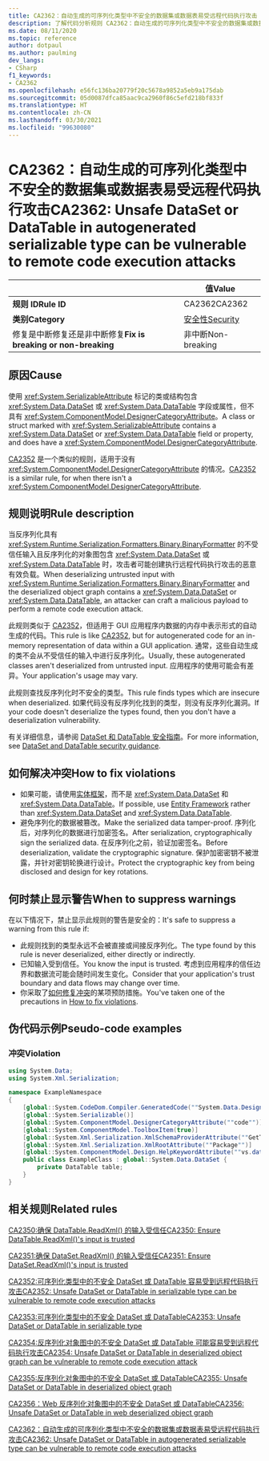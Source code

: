 ```yaml
---
title: CA2362：自动生成的可序列化类型中不安全的数据集或数据表易受远程代码执行攻击（代码分析）
description: 了解代码分析规则 CA2362：自动生成的可序列化类型中不安全的数据集或数据表易受远程代码执行攻击
ms.date: 08/11/2020
ms.topic: reference
author: dotpaul
ms.author: paulming
dev_langs:
- CSharp
f1_keywords:
- CA2362
ms.openlocfilehash: e56fc136ba20779f20c5678a9852a5eb9a175dab
ms.sourcegitcommit: 05d0087dfca85aac9ca2960f86c5efd218bf833f
ms.translationtype: HT
ms.contentlocale: zh-CN
ms.lasthandoff: 03/30/2021
ms.locfileid: "99630080"
---
```

# <a name="ca2362-unsafe-dataset-or-datatable-in-autogenerated-serializable-type-can-be-vulnerable-to-remote-code-execution-attacks"></a><span data-ttu-id="24171-103">CA2362：自动生成的可序列化类型中不安全的数据集或数据表易受远程代码执行攻击</span><span class="sxs-lookup"><span data-stu-id="24171-103">CA2362: Unsafe DataSet or DataTable in autogenerated serializable type can be vulnerable to remote code execution attacks</span></span>

| | <span data-ttu-id="24171-104">值</span><span class="sxs-lookup"><span data-stu-id="24171-104">Value</span></span> |
|-|-|
| <span data-ttu-id="24171-105">**规则 ID**</span><span class="sxs-lookup"><span data-stu-id="24171-105">**Rule ID**</span></span> |<span data-ttu-id="24171-106">CA2362</span><span class="sxs-lookup"><span data-stu-id="24171-106">CA2362</span></span>|
| <span data-ttu-id="24171-107">**类别**</span><span class="sxs-lookup"><span data-stu-id="24171-107">**Category**</span></span> |[<span data-ttu-id="24171-108">安全性</span><span class="sxs-lookup"><span data-stu-id="24171-108">Security</span></span>](security-warnings.md)|
| <span data-ttu-id="24171-109">修复是中断修复还是非中断修复</span><span class="sxs-lookup"><span data-stu-id="24171-109">**Fix is breaking or non-breaking**</span></span> |<span data-ttu-id="24171-110">非中断</span><span class="sxs-lookup"><span data-stu-id="24171-110">Non-breaking</span></span>|

## <a name="cause"></a><span data-ttu-id="24171-111">原因</span><span class="sxs-lookup"><span data-stu-id="24171-111">Cause</span></span>

<span data-ttu-id="24171-112">使用 <xref:System.SerializableAttribute> 标记的类或结构包含 <xref:System.Data.DataSet> 或 <xref:System.Data.DataTable> 字段或属性，但不具有 <xref:System.ComponentModel.DesignerCategoryAttribute>。</span><span class="sxs-lookup"><span data-stu-id="24171-112">A class or struct marked with <xref:System.SerializableAttribute> contains a <xref:System.Data.DataSet> or <xref:System.Data.DataTable> field or property, and does have a <xref:System.ComponentModel.DesignerCategoryAttribute>.</span></span>

<span data-ttu-id="24171-113">[CA2352](ca2352.md) 是一个类似的规则，适用于没有 <xref:System.ComponentModel.DesignerCategoryAttribute> 的情况。</span><span class="sxs-lookup"><span data-stu-id="24171-113">[CA2352](ca2352.md) is a similar rule, for when there isn't a <xref:System.ComponentModel.DesignerCategoryAttribute>.</span></span>

## <a name="rule-description"></a><span data-ttu-id="24171-114">规则说明</span><span class="sxs-lookup"><span data-stu-id="24171-114">Rule description</span></span>

<span data-ttu-id="24171-115">当反序列化具有 <xref:System.Runtime.Serialization.Formatters.Binary.BinaryFormatter> 的不受信任输入且反序列化的对象图包含 <xref:System.Data.DataSet> 或 <xref:System.Data.DataTable> 时，攻击者可能创建执行远程代码执行攻击的恶意有效负载。</span><span class="sxs-lookup"><span data-stu-id="24171-115">When deserializing untrusted input with <xref:System.Runtime.Serialization.Formatters.Binary.BinaryFormatter> and the deserialized object graph contains a <xref:System.Data.DataSet> or <xref:System.Data.DataTable>, an attacker can craft a malicious payload to perform a remote code execution attack.</span></span>

<span data-ttu-id="24171-116">此规则类似于 [CA2352](ca2352.md)，但适用于 GUI 应用程序内数据的内存中表示形式的自动生成的代码。</span><span class="sxs-lookup"><span data-stu-id="24171-116">This rule is like [CA2352](ca2352.md), but for autogenerated code for an in-memory representation of data within a GUI application.</span></span> <span data-ttu-id="24171-117">通常，这些自动生成的类不会从不受信任的输入中进行反序列化。</span><span class="sxs-lookup"><span data-stu-id="24171-117">Usually, these autogenerated classes aren't deserialized from untrusted input.</span></span> <span data-ttu-id="24171-118">应用程序的使用可能会有差异。</span><span class="sxs-lookup"><span data-stu-id="24171-118">Your application's usage may vary.</span></span>

<span data-ttu-id="24171-119">此规则查找反序列化时不安全的类型。</span><span class="sxs-lookup"><span data-stu-id="24171-119">This rule finds types which are insecure when deserialized.</span></span> <span data-ttu-id="24171-120">如果代码没有反序列化找到的类型，则没有反序列化漏洞。</span><span class="sxs-lookup"><span data-stu-id="24171-120">If your code doesn't deserialize the types found, then you don't have a deserialization vulnerability.</span></span>

<span data-ttu-id="24171-121">有关详细信息，请参阅 [DataSet 和 DataTable 安全指南](../../../framework/data/adonet/dataset-datatable-dataview/security-guidance.md)。</span><span class="sxs-lookup"><span data-stu-id="24171-121">For more information, see [DataSet and DataTable security guidance](../../../framework/data/adonet/dataset-datatable-dataview/security-guidance.md).</span></span>

## <a name="how-to-fix-violations"></a><span data-ttu-id="24171-122">如何解决冲突</span><span class="sxs-lookup"><span data-stu-id="24171-122">How to fix violations</span></span>

- <span data-ttu-id="24171-123">如果可能，请使用[实体框架](/ef/)，而不是 <xref:System.Data.DataSet> 和 <xref:System.Data.DataTable>。</span><span class="sxs-lookup"><span data-stu-id="24171-123">If possible, use [Entity Framework](/ef/) rather than <xref:System.Data.DataSet> and <xref:System.Data.DataTable>.</span></span>
- <span data-ttu-id="24171-124">避免序列化的数据被篡改。</span><span class="sxs-lookup"><span data-stu-id="24171-124">Make the serialized data tamper-proof.</span></span> <span data-ttu-id="24171-125">序列化后，对序列化的数据进行加密签名。</span><span class="sxs-lookup"><span data-stu-id="24171-125">After serialization, cryptographically sign the serialized data.</span></span> <span data-ttu-id="24171-126">在反序列化之前，验证加密签名。</span><span class="sxs-lookup"><span data-stu-id="24171-126">Before deserialization, validate the cryptographic signature.</span></span> <span data-ttu-id="24171-127">保护加密密钥不被泄露，并针对密钥轮换进行设计。</span><span class="sxs-lookup"><span data-stu-id="24171-127">Protect the cryptographic key from being disclosed and design for key rotations.</span></span>

## <a name="when-to-suppress-warnings"></a><span data-ttu-id="24171-128">何时禁止显示警告</span><span class="sxs-lookup"><span data-stu-id="24171-128">When to suppress warnings</span></span>

<span data-ttu-id="24171-129">在以下情况下，禁止显示此规则的警告是安全的：</span><span class="sxs-lookup"><span data-stu-id="24171-129">It's safe to suppress a warning from this rule if:</span></span>

- <span data-ttu-id="24171-130">此规则找到的类型永远不会被直接或间接反序列化。</span><span class="sxs-lookup"><span data-stu-id="24171-130">The type found by this rule is never deserialized, either directly or indirectly.</span></span>
- <span data-ttu-id="24171-131">已知输入受到信任。</span><span class="sxs-lookup"><span data-stu-id="24171-131">You know the input is trusted.</span></span> <span data-ttu-id="24171-132">考虑到应用程序的信任边界和数据流可能会随时间发生变化。</span><span class="sxs-lookup"><span data-stu-id="24171-132">Consider that your application's trust boundary and data flows may change over time.</span></span>
- <span data-ttu-id="24171-133">你采取了[如何修复冲突](#how-to-fix-violations)的某项预防措施。</span><span class="sxs-lookup"><span data-stu-id="24171-133">You've taken one of the precautions in [How to fix violations](#how-to-fix-violations).</span></span>

## <a name="pseudo-code-examples"></a><span data-ttu-id="24171-134">伪代码示例</span><span class="sxs-lookup"><span data-stu-id="24171-134">Pseudo-code examples</span></span>

### <a name="violation"></a><span data-ttu-id="24171-135">冲突</span><span class="sxs-lookup"><span data-stu-id="24171-135">Violation</span></span>

```csharp
using System.Data;
using System.Xml.Serialization;

namespace ExampleNamespace
{
    [global::System.CodeDom.Compiler.GeneratedCode(""System.Data.Design.TypedDataSetGenerator"", ""2.0.0.0"")]
    [global::System.Serializable()]
    [global::System.ComponentModel.DesignerCategoryAttribute(""code"")]
    [global::System.ComponentModel.ToolboxItem(true)]
    [global::System.Xml.Serialization.XmlSchemaProviderAttribute(""GetTypedDataSetSchema"")]
    [global::System.Xml.Serialization.XmlRootAttribute(""Package"")]
    [global::System.ComponentModel.Design.HelpKeywordAttribute(""vs.data.DataSet"")]
    public class ExampleClass : global::System.Data.DataSet {
        private DataTable table;
    }
}
```

## <a name="related-rules"></a><span data-ttu-id="24171-136">相关规则</span><span class="sxs-lookup"><span data-stu-id="24171-136">Related rules</span></span>

[<span data-ttu-id="24171-137">CA2350:确保 DataTable.ReadXml() 的输入受信任</span><span class="sxs-lookup"><span data-stu-id="24171-137">CA2350: Ensure DataTable.ReadXml()'s input is trusted</span></span>](ca2350.md)

[<span data-ttu-id="24171-138">CA2351:确保 DataSet.ReadXml() 的输入受信任</span><span class="sxs-lookup"><span data-stu-id="24171-138">CA2351: Ensure DataSet.ReadXml()'s input is trusted</span></span>](ca2351.md)

[<span data-ttu-id="24171-139">CA2352:可序列化类型中的不安全 DataSet 或 DataTable 容易受到远程代码执行攻击</span><span class="sxs-lookup"><span data-stu-id="24171-139">CA2352: Unsafe DataSet or DataTable in serializable type can be vulnerable to remote code execution attacks</span></span>](ca2352.md)

[<span data-ttu-id="24171-140">CA2353:可序列化类型中的不安全 DataSet 或 DataTable</span><span class="sxs-lookup"><span data-stu-id="24171-140">CA2353: Unsafe DataSet or DataTable in serializable type</span></span>](ca2353.md)

[<span data-ttu-id="24171-141">CA2354:反序列化对象图中的不安全 DataSet 或 DataTable 可能容易受到远程代码执行攻击</span><span class="sxs-lookup"><span data-stu-id="24171-141">CA2354: Unsafe DataSet or DataTable in deserialized object graph can be vulnerable to remote code execution attack</span></span>](ca2354.md)

[<span data-ttu-id="24171-142">CA2355:反序列化对象图中的不安全 DataSet 或 DataTable</span><span class="sxs-lookup"><span data-stu-id="24171-142">CA2355: Unsafe DataSet or DataTable in deserialized object graph</span></span>](ca2355.md)

[<span data-ttu-id="24171-143">CA2356：Web 反序列化对象图中的不安全 DataSet 或 DataTable</span><span class="sxs-lookup"><span data-stu-id="24171-143">CA2356: Unsafe DataSet or DataTable in web deserialized object graph</span></span>](ca2356.md)

[<span data-ttu-id="24171-144">CA2362：自动生成的可序列化类型中不安全的数据集或数据表易受远程代码执行攻击</span><span class="sxs-lookup"><span data-stu-id="24171-144">CA2362: Unsafe DataSet or DataTable in autogenerated serializable type can be vulnerable to remote code execution attacks</span></span>](ca2362.md)

